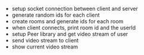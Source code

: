 - setup socket connection between client and server 
- generate random ids for each client
- create rooms and generate ids for each room
- when client connects, print room id and the userId
- setup Peer library and get video stream of user
- send video stream to client
- show current video stream







